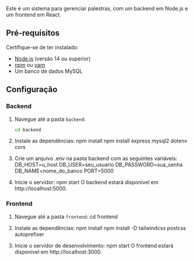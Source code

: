 Este é um sistema para gerenciar palestras, com um backend em Node.js e um frontend em React.

## Pré-requisitos

Certifique-se de ter instalado:

- [Node.js](https://nodejs.org/) (versão 14 ou superior)
- [npm](https://www.npmjs.com/) ou [yarn](https://yarnpkg.com/)
- Um banco de dados MySQL

## Configuração

### Backend

1. Navegue até a pasta `backend`:
   ```bash
   cd backend

2. Instale as dependências:
    npm install
    npm install express mysql2 dotenv cors
    

3. Crie um arquivo .env na pasta backend com as seguintes variáveis:
    DB_HOST=u_host
    DB_USER=seu_usuario
    DB_PASSWORD=sua_senha
    DB_NAME=nome_do_banco
    PORT=5000

4. Inicie o servidor:
    npm start
    O backend estará disponível em http://localhost:5000.

### Frontend
1. Navegue até a pasta `frontend`:
   cd frontend

2. Instale as dependências:
    npm install 
    npm install -D tailwindcss postcss autoprefixer

3. Inicie o servidor de desenvolvimento:
    npm start
    O frontend estará disponível em http://localhost:3000.